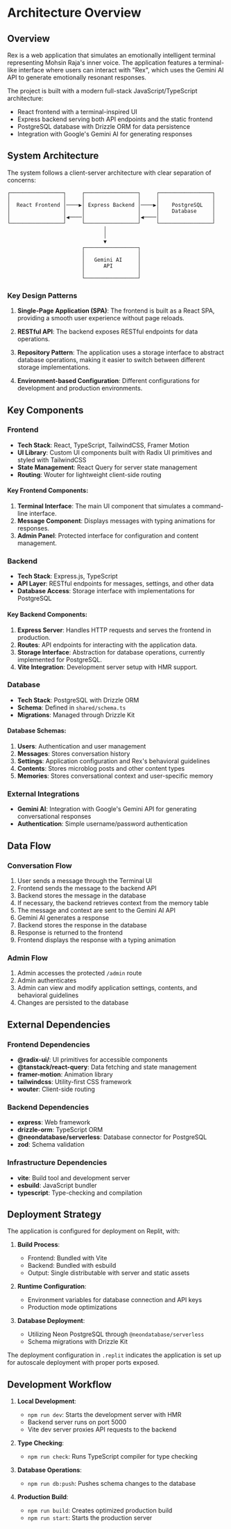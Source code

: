 # Architecture Overview

## Overview

Rex is a web application that simulates an emotionally intelligent terminal representing Mohsin Raja's inner voice. The application features a terminal-like interface where users can interact with "Rex", which uses the Gemini AI API to generate emotionally resonant responses.

The project is built with a modern full-stack JavaScript/TypeScript architecture:
- React frontend with a terminal-inspired UI
- Express backend serving both API endpoints and the static frontend
- PostgreSQL database with Drizzle ORM for data persistence
- Integration with Google's Gemini AI for generating responses

## System Architecture

The system follows a client-server architecture with clear separation of concerns:

```
┌─────────────────┐     ┌─────────────────┐     ┌─────────────────┐
│                 │     │                 │     │                 │
│  React Frontend │────▶│ Express Backend │────▶│    PostgreSQL   │
│                 │     │                 │     │    Database     │
│                 │◀────│                 │◀────│                 │
└─────────────────┘     └─────────────────┘     └─────────────────┘
                               │
                               │
                               ▼
                        ┌─────────────────┐
                        │                 │
                        │   Gemini AI     │
                        │      API        │
                        │                 │
                        └─────────────────┘
```

### Key Design Patterns

1. **Single-Page Application (SPA)**: The frontend is built as a React SPA, providing a smooth user experience without page reloads.

2. **RESTful API**: The backend exposes RESTful endpoints for data operations.

3. **Repository Pattern**: The application uses a storage interface to abstract database operations, making it easier to switch between different storage implementations.

4. **Environment-based Configuration**: Different configurations for development and production environments.

## Key Components

### Frontend

- **Tech Stack**: React, TypeScript, TailwindCSS, Framer Motion
- **UI Library**: Custom UI components built with Radix UI primitives and styled with TailwindCSS
- **State Management**: React Query for server state management
- **Routing**: Wouter for lightweight client-side routing

#### Key Frontend Components:

1. **Terminal Interface**: The main UI component that simulates a command-line interface.
2. **Message Component**: Displays messages with typing animations for responses.
3. **Admin Panel**: Protected interface for configuration and content management.

### Backend

- **Tech Stack**: Express.js, TypeScript
- **API Layer**: RESTful endpoints for messages, settings, and other data
- **Database Access**: Storage interface with implementations for PostgreSQL

#### Key Backend Components:

1. **Express Server**: Handles HTTP requests and serves the frontend in production.
2. **Routes**: API endpoints for interacting with the application data.
3. **Storage Interface**: Abstraction for database operations, currently implemented for PostgreSQL.
4. **Vite Integration**: Development server setup with HMR support.

### Database

- **Tech Stack**: PostgreSQL with Drizzle ORM
- **Schema**: Defined in `shared/schema.ts`
- **Migrations**: Managed through Drizzle Kit

#### Database Schemas:

1. **Users**: Authentication and user management
2. **Messages**: Stores conversation history
3. **Settings**: Application configuration and Rex's behavioral guidelines
4. **Contents**: Stores microblog posts and other content types
5. **Memories**: Stores conversational context and user-specific memory

### External Integrations

- **Gemini AI**: Integration with Google's Gemini API for generating conversational responses
- **Authentication**: Simple username/password authentication

## Data Flow

### Conversation Flow

1. User sends a message through the Terminal UI
2. Frontend sends the message to the backend API
3. Backend stores the message in the database
4. If necessary, the backend retrieves context from the memory table
5. The message and context are sent to the Gemini AI API
6. Gemini AI generates a response
7. Backend stores the response in the database
8. Response is returned to the frontend
9. Frontend displays the response with a typing animation

### Admin Flow

1. Admin accesses the protected `/admin` route
2. Admin authenticates
3. Admin can view and modify application settings, contents, and behavioral guidelines
4. Changes are persisted to the database

## External Dependencies

### Frontend Dependencies

- **@radix-ui/**: UI primitives for accessible components
- **@tanstack/react-query**: Data fetching and state management
- **framer-motion**: Animation library
- **tailwindcss**: Utility-first CSS framework
- **wouter**: Client-side routing

### Backend Dependencies

- **express**: Web framework
- **drizzle-orm**: TypeScript ORM
- **@neondatabase/serverless**: Database connector for PostgreSQL
- **zod**: Schema validation

### Infrastructure Dependencies

- **vite**: Build tool and development server
- **esbuild**: JavaScript bundler
- **typescript**: Type-checking and compilation

## Deployment Strategy

The application is configured for deployment on Replit, with:

1. **Build Process**:
   - Frontend: Bundled with Vite
   - Backend: Bundled with esbuild
   - Output: Single distributable with server and static assets

2. **Runtime Configuration**:
   - Environment variables for database connection and API keys
   - Production mode optimizations

3. **Database Deployment**:
   - Utilizing Neon PostgreSQL through `@neondatabase/serverless`
   - Schema migrations with Drizzle Kit

The deployment configuration in `.replit` indicates the application is set up for autoscale deployment with proper ports exposed.

## Development Workflow

1. **Local Development**:
   - `npm run dev`: Starts the development server with HMR
   - Backend server runs on port 5000
   - Vite dev server proxies API requests to the backend

2. **Type Checking**:
   - `npm run check`: Runs TypeScript compiler for type checking

3. **Database Operations**:
   - `npm run db:push`: Pushes schema changes to the database

4. **Production Build**:
   - `npm run build`: Creates optimized production build
   - `npm run start`: Starts the production server